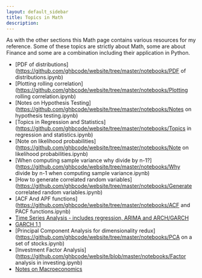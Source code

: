 ```yaml
---
layout: default_sidebar
title: Topics in Math
description:
---
```


As with the other sections this Math page contains various resources for my reference. Some of these topics are strictly about Math, some are about Finance and some are a combination including their application in Python.

* [PDF of distributions](https://github.com/ghbcode/website/tree/master/notebooks/PDF of distributions.ipynb)
* [Plotting rolling correlation](https://github.com/ghbcode/website/tree/master/notebooks/Plotting rolling correlation.ipynb) 
* [Notes on Hypothesis Testing](https://github.com/ghbcode/website/tree/master/notebooks/Notes on hypothesis testing.ipynb) 
* [Topics in Regression and Statistics](https://github.com/ghbcode/website/tree/master/notebooks/Topics in regression and statistics.ipynb)
* [Note on likelihood probabilities](https://github.com/ghbcode/website/tree/master/notebooks/Note on likelihood probabilities.ipynb)
* [When computing sample variance why divide by n-1?](https://github.com/ghbcode/website/tree/master/notebooks/Why divide by n-1 when computing sample variance.ipynb)
* [How to generate correlated random variables](https://github.com/ghbcode/website/tree/master/notebooks/Generate correlated random variables.ipynb)
* [ACF And APF functions](https://github.com/ghbcode/website/tree/master/notebooks/ACF and PACF functions.ipynb)
* [Time Series Analysis - includes regression, ARIMA and ARCH/GARCH](/website/notebooks/TS.html)
* [GARCH 1,1](https://github.com/ghbcode/website/tree/master/notebooks/GARCH(1,1).ipynb)
* [Principal Component Analysis for dimensionality redux](https://github.com/ghbcode/website/tree/master/notebooks/PCA on a set of stocks.ipynb)
* [Investment Factor Analysis](https://github.com/ghbcode/website/blob/master/notebooks/Factor analysis in investing.ipynb)
* [Notes on Macroeconomics](https://ghbcode.github.io/website/macroeconomics.md)
